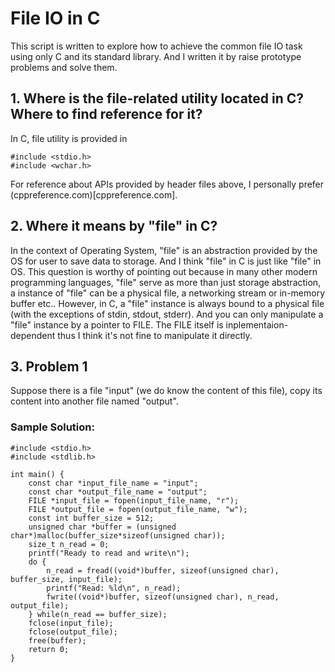 # File IO in C  
This script is written to explore how to achieve the common file IO task using only C and its standard library. And I written it by raise prototype problems and solve them.

## 1. Where is the file-related utility located in C? Where to find reference for it?
In C, file utility is provided in 
```
#include <stdio.h>
#include <wchar.h>
```
For reference about APIs provided by header files above, I personally prefer (cppreference.com)[cppreference.com].  

## 2. Where it means by "file" in C?
In the context of Operating System, "file" is an abstraction provided by the OS for user to save data to storage. And I think "file" in C is just like "file" in OS. This question is worthy of pointing out because in many other modern programming languages, "file" serve as more than just storage abstraction, a instance of "file" can be a physical file, a networking stream or in-memory buffer etc.. However, in C, a "file" instance is always bound to a physical file (with the exceptions of stdin, stdout, stderr). And you can only manipulate a "file" instance by a pointer to FILE. The FILE itself is inplementaion-dependent thus I think it's not fine to manipulate it directly.

## 3. Problem 1
Suppose there is a file "input" (we do know the content of this file), copy its content into another file named "output".
### Sample Solution:
```
#include <stdio.h>
#include <stdlib.h>

int main() {
    const char *input_file_name = "input";
    const char *output_file_name = "output";
    FILE *input_file = fopen(input_file_name, "r");
    FILE *output_file = fopen(output_file_name, "w");
    const int buffer_size = 512;
    unsigned char *buffer = (unsigned char*)malloc(buffer_size*sizeof(unsigned char));
    size_t n_read = 0;
    printf("Ready to read and write\n");
    do {
        n_read = fread((void*)buffer, sizeof(unsigned char), buffer_size, input_file);
        printf("Read: %ld\n", n_read);
        fwrite((void*)buffer, sizeof(unsigned char), n_read, output_file);
    } while(n_read == buffer_size);
    fclose(input_file);
    fclose(output_file);
    free(buffer);
    return 0;
}
```
